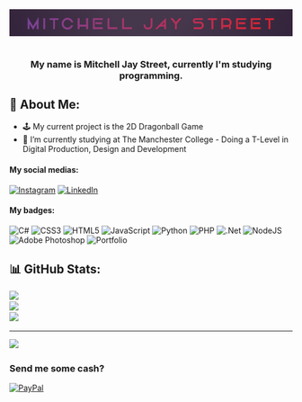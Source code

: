 <div align="center">
<img src="https://github.com/MitchStreet/MitchStreet/blob/main/Mitchell%20Jay%20Street%20Title.png?raw=true" align="center" height="" width="800" />
</div>  

<br/>
  

### <div align="center">My name is Mitchell Jay Street, currently I'm  studying programming.</div>  
  

## 💫 About Me:
- 🕹️ My current project is the 2D Dragonball Game<br>
- 🏫 I’m currently studying at The Manchester College - Doing a T-Level in Digital Production, Design and Development


#### My social medias:
[![Instagram](https://img.shields.io/badge/Instagram-%23E4405F.svg?logo=Instagram&logoColor=white)](https://instagram.com/_mitchellstreet_) [![LinkedIn](https://img.shields.io/badge/LinkedIn-%230077B5.svg?logo=linkedin&logoColor=white)](https://linkedin.com/in/mitchell-street-627412230) 

#### My badges:
![C#](https://img.shields.io/badge/c%23-%23239120.svg?style=flat&logo=c-sharp&logoColor=white) ![CSS3](https://img.shields.io/badge/css3-%231572B6.svg?style=flat&logo=css3&logoColor=white) ![HTML5](https://img.shields.io/badge/html5-%23E34F26.svg?style=flat&logo=html5&logoColor=white) ![JavaScript](https://img.shields.io/badge/javascript-%23323330.svg?style=flat&logo=javascript&logoColor=%23F7DF1E) ![Python](https://img.shields.io/badge/python-3670A0?style=flat&logo=python&logoColor=ffdd54) ![PHP](https://img.shields.io/badge/php-%23777BB4.svg?style=flat&logo=php&logoColor=white) ![.Net](https://img.shields.io/badge/.NET-5C2D91?style=flat&logo=.net&logoColor=white) ![NodeJS](https://img.shields.io/badge/node.js-6DA55F?style=flat&logo=node.js&logoColor=white) ![Adobe Photoshop](https://img.shields.io/badge/adobephotoshop-%2331A8FF.svg?style=flat&logo=adobephotoshop&logoColor=white) ![Portfolio](https://img.shields.io/badge/Portfolio-%23000000.svg?style=flat&logo=firefox&logoColor=#FF7139)
## 📊 GitHub Stats:
![](https://github-readme-stats.vercel.app/api?username=MitchStreet&theme=dark&hide_border=true&include_all_commits=true&count_private=false)<br/>
![](https://github-readme-streak-stats.herokuapp.com/?user=MitchStreet&theme=dark&hide_border=true)<br/>
![](https://github-readme-stats.vercel.app/api/top-langs/?username=MitchStreet&theme=dark&hide_border=true&include_all_commits=true&count_private=false&layout=compact)

---
[![](https://visitcount.itsvg.in/api?id=MitchStreet&icon=0&color=4)](https://visitcount.itsvg.in)

  ### Send me some cash?
  [![PayPal](https://img.shields.io/badge/PayPal-00457C?style=for-the-badge&logo=paypal&logoColor=white)](https://paypal.me/@MoneyMitchM34) 

  
<!-- Proudly created with GPRM ( https://gprm.itsvg.in ) -->
